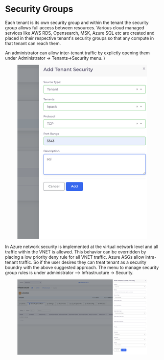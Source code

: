 # Security Groups

Each tenant is its own security group and within the tenant the security group allows full access between resources. Various cloud managed services like AWS RDS, Opensearch, MSK, Azure SQL etc are created and placed in their respective tenant's security groups so that any compute in that tenant can reach them.

An administrator can allow inter-tenant traffic by explictly opening them under Administrator -> Tenants->Security menu. \


<figure><img src="../../.gitbook/assets/image (1) (1).png" alt=""><figcaption></figcaption></figure>

In Azure network security is implemented at the virtual network level and all traffic within the VNET is allowed. This behavior can be overridden by placing a low priority deny rule for all VNET traffic. Azure ASGs allow intra-tenant traffic. So if the user desires they can treat tenant as a security boundry with the above suggested approach. The menu to manage security group rules is under administrator --> Infrastructure -> Security.&#x20;

&#x20;

<figure><img src="../../.gitbook/assets/image (1) (1) (1).png" alt=""><figcaption></figcaption></figure>
